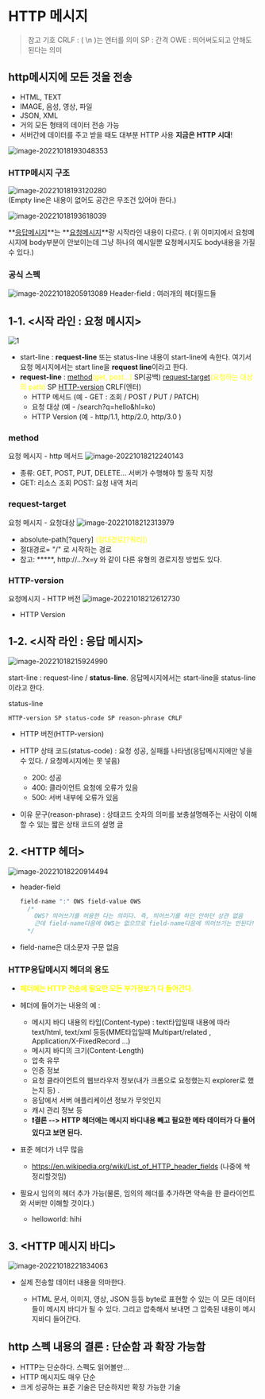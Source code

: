 # HTTP 메시지

> 참고 기호
>  CRLF : ( \n )는 엔터를 의미
>     SP : 간격
> OWE : 띄어써도되고 안해도 된다는 의미

## http메시지에 모든 것을 전송

- HTML, TEXT
- IMAGE, 음성, 영상, 파일
- JSON, XML
- 거의 모든 형태의 데이터 전송 가능
- 서버간에 데이터를 주고 받을 때도 대부분 HTTP 사용 **지금은** **HTTP** **시대**!

![image-20221018193048353](./images/2.png)  

### HTTP메시지 구조

![image-20221018193120280](./images/3.png)  
(Empty line은 내용이 없어도 공간은 무조건 있어야 한다.)

![image-20221018193618039](./images/4.png)   

**<u>응답메시지</u>**는 **<u>요청메시지</u>**랑 시작라인 내용이 다르다. ( 위 이미지에서 요청메시지에 body부분이 안보이는데 그냥 하나의 예시일뿐 요청메시지도 body내용을 가질 수 있다.)





### 공식 스펙

![image-20221018205913089](./images/5.png) 
Header-field : 여러개의 헤더필드들 



## 1-1. <시작 라인 : 요청 메시지>

![1](./images/6.png)    

- start-line : **request-line** 또는 status-line 내용이 start-line에 속한다. 여기서 요청 메시지에서는 start line을 **request line**이라고 한다.
- **request-line** : <u>method</u><span style="color:yellow">(get,  post...)</span> SP(공백) <u>request-target</u><span style="color:yellow">(요청하는 대상의 path)</span> SP <u>HTTP-version</u> CRLF(엔터)
  - HTTP 메서드 (예 - GET : 조회 / POST / PUT / PATCH)
  - 요청 대상  (예 -  /search?q=hello&hl=ko) 
  - HTTP Version   (예 - http/1.1, http/2.0, http/3.0 )




### method

요청 메시지 - http 메서드
![image-20221018212240143](./images/7.png) 

- 종류: GET, POST, PUT, DELETE... 서버가 수행해야 할 동작 지정 
- GET: 리소스 조회 POST: 요청 내역 처리



### request-target

요청 메시지 - 요청대상
![image-20221018212313979](./images/8.png) 

- absolute-path[?query] <span style="color:yellow">(절대경로[?쿼리])</span>
- 절대경로= "/" 로 시작하는 경로
- 참고: *****, http://...?x=y 와 같이 다른 유형의 경로지정 방법도 있다. 



### HTTP-version

요청메시지 - HTTP 버전
![image-20221018212612730](./images/9.png) 

- HTTP Version



## 1-2. <시작 라인 : 응답 메시지>

![image-20221018215924990](./images/10.png)   

start-line : request-line / **status-line**. 응답메시지에서는 start-line을 status-line이라고 한다.

status-line 
~~~
HTTP-version SP status-code SP reason-phrase CRLF
~~~

- HTTP 버전(HTTP-version)
- HTTP 상태 코드(status-code) : 요청 성공, 실패를 나타냄(응답메시지에만 넣을 수 있다. / 요청메시지에는 못 넣음)
  - 200: 성공
  - 400: 클라이언트 요청에 오류가 있음
  - 500: 서버 내부에 오류가 있음

- 이유 문구(reason-phrase) : 상태코드 숫자의 의미를 보충설명해주는 사람이 이해할 수 있는 짧은 상태 코드의 설명 글



## 2. <HTTP 헤더>

![image-20221018220914494](./images/11.png)  

- header-field

  ~~~java
  field-name ":" OWS field-value OWS
    /*
      OWS? 띄어쓰기를 허용한 다는 의미다. 즉, 띄어쓰기를 하던 안하던 상관 없음 
      근데 field-name다음에 OWS는 없으므로 field-name다음에 띄어쓰기는 안된다!
  	*/
  ~~~

- field-name은 대소문자 구문 없음



### HTTP응답메시지 헤더의 용도

- <span style="color:yellow">**헤더에는 HTTP 전송에 필요한 모든 부가정보가 다 들어간다.**</span>
- 헤더에 들어가는 내용의 예 :
  - 메시지 바디 내용의 타입(Content-type) : text타입일때 내용에 따라 text/html, text/xml 등등(MME타입일때 Multipart/related , Application/X-FixedRecord ...)
  - 메시지 바디의 크기(Content-Length)
  - 압축 유무
  - 인증 정보
  - 요청 클라이언트의 웹브라우저 정보(내가 크롬으로 요청했는지 explorer로 했는지 등) .
  - 응답에서 서버 애플리케이션 정보가 무엇인지
  - 캐시 관리 정보 등
  - **❗️결론 --> HTTP 헤더에는 메시지 바디내용 빼고 필요한 메타 데이터가 다 들어있다고 보면 된다.**

- 표준 헤더가 너무 많음
  - https://en.wikipedia.org/wiki/List_of_HTTP_header_fields (나중에 싹 정리할것임)
- 필요시 임의의 헤더 추가 가능(물론, 임의의 헤더를 추가하면 약속을 한 클라이언트와 서버만 이해할 것이다.)
  - helloworld: hihi



## 3. <HTTP 메시지 바디>

![image-20221018221834063](./images/12.png)  

- 실제 전송할 데이터 내용을 의마한다.

  - HTML 문서, 이미지, 영상, JSON 등등 byte로 표현할 수 있는 이 모든 데이터들이 메시지 바디가 될 수 있다. 그리고 압축해서 보내면 그 압축된 내용이 메시지바디 들어간다.





## http 스펙 내용의 결론 : 단순함 과 확장 가능함

- HTTP는 단순하다. 스펙도 읽어볼만...
- HTTP 메시지도 매우 단순
- 크게 성공하는 표준 기술은 단순하지만 확장 가능한 기술
